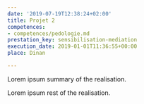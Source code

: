 ```yaml
---
date: '2019-07-19T12:38:24+02:00'
title: Projet 2
competences:
- competences/pedologie.md
prestation_key: sensibilisation-mediation
execution_date: 2019-01-01T11:36:55+00:00
place: Dinan

---
```

Lorem ipsum summary of the realisation.
<!--more-->
Lorem ipsum rest of the realisation.